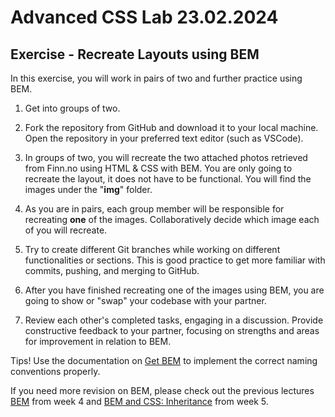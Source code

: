 # Advanced CSS Lab 23.02.2024

## Exercise - Recreate Layouts using BEM
In this exercise, you will work in pairs of two and further practice using BEM. 

1. Get into groups of two.

2. Fork the repository from GitHub and download it to your local machine. Open the repository in your preferred text editor (such as VSCode).

3. In groups of two, you will recreate the two attached photos retrieved from Finn.no using HTML & CSS with BEM. You are only going to recreate the layout, it does not have to be functional. You will find the images under the "**img**" folder.

4. As you are in pairs, each group member will be responsible for recreating **one** of the images. Collaboratively decide which image each of you will recreate.

5. Try to create different Git branches while working on different functionalities or sections. This is good practice to get more familiar with commits, pushing, and merging to GitHub.
   
6. After you have finished recreating one of the images using BEM, you are going to show or "swap" your codebase with your partner.

7. Review each other's completed tasks, engaging in a discussion. Provide constructive feedback to your partner, focusing on strengths and areas for improvement in relation to BEM.

Tips! Use the documentation on [Get BEM](https://getbem.com/) to implement the correct naming conventions properly.

If you need more revision on BEM, please check out the previous lectures [BEM](https://incredible-pie-c7721f.netlify.app/week4/bem/) from week 4 and [BEM and CSS: Inheritance](https://incredible-pie-c7721f.netlify.app/week5/bem_inheritance/) from week 5.

